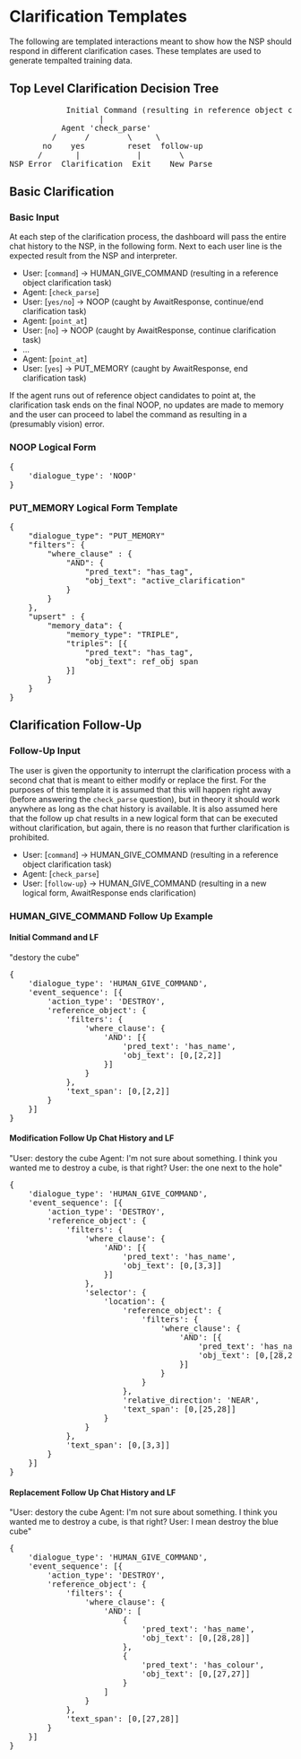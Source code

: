 # Clarification Templates #

The following are templated interactions meant to show how the NSP should respond in different clarification cases.  These templates are used to generate tempalted training data.

## Top Level Clarification Decision Tree ##

<pre>
            Initial Command (resulting in reference object clarification)
                   |
           Agent 'check_parse'
         /      /        \     \
       no    yes         reset  follow-up
      /       |            |        \
NSP Error  Clarification  Exit    New Parse
</pre>

## Basic Clarification ##

### Basic Input ###

At each step of the clarification process, the dashboard will pass the entire chat history to the NSP, in the following form.  Next to each user line is the expected result from the NSP and interpreter.

- User:    [`command`]        ->  HUMAN_GIVE_COMMAND (resulting in a reference object clarification task)
- Agent:   [`check_parse`]
- User:    [`yes/no`]         -> NOOP (caught by AwaitResponse, continue/end clarification task)
- Agent:   [`point_at`]
- User:    [`no`]             -> NOOP (caught by AwaitResponse, continue clarification task)
- ...
- Agent:   [`point_at`]
- User:    [`yes`]            -> PUT_MEMORY (caught by AwaitResponse, end clarification task)

If the agent runs out of reference object candidates to point at, the clarification task ends on the final NOOP, no updates are made to memory and the user can proceed to label the command as resulting in a (presumably vision) error.

### NOOP Logical Form ###

<pre>
{
    'dialogue_type': 'NOOP'
}
</pre>

### PUT_MEMORY Logical Form Template ###

<pre>
{
    "dialogue_type": "PUT_MEMORY"
    "filters": {
        "where_clause" : {
            "AND": {
                "pred_text": "has_tag",
                "obj_text": "active_clarification"
            }
        }
    },
    "upsert" : {
        "memory_data": {
            "memory_type": "TRIPLE",
            "triples": [{
                "pred_text": "has_tag",
                "obj_text": ref_obj span
            }]
        }
    }
}
</pre>

## Clarification Follow-Up ##

### Follow-Up Input ###

The user is given the opportunity to interrupt the clarification process with a second chat that is meant to either modify or replace the first.  For the purposes of this template it is assumed that this will happen right away (before answering the `check_parse` question), but in theory it should work anywhere as long as the chat history is available.  It is also assumed here that the follow up chat results in a new logical form that can be executed without clarification, but again, there is no reason that further clarification is prohibited.

- User:    [`command`]        -> HUMAN_GIVE_COMMAND (resulting in a reference object clarification task)
- Agent:   [`check_parse`]
- User:    [`follow-up`}      -> HUMAN_GIVE_COMMAND (resulting in a new logical form, AwaitResponse ends clarification)

### HUMAN_GIVE_COMMAND Follow Up Example ###

#### Initial Command and LF ###

"destory the cube"
<pre>
{
    'dialogue_type': 'HUMAN_GIVE_COMMAND',
    'event_sequence': [{
        'action_type': 'DESTROY',
        'reference_object': {
            'filters': {
                'where_clause': {
                    'AND': [{
                        'pred_text': 'has_name',
                        'obj_text': [0,[2,2]]
                    }]
                }
            },
            'text_span': [0,[2,2]]
        }
    }]
}
</pre>

#### Modification Follow Up Chat History and LF ###

"User: destory the cube Agent: I'm not sure about something. I think you wanted me to destroy a cube, is that right? User: the one next to the hole"
<pre>
{
    'dialogue_type': 'HUMAN_GIVE_COMMAND',
    'event_sequence': [{
        'action_type': 'DESTROY',
        'reference_object': {
            'filters': {
                'where_clause': {
                    'AND': [{
                        'pred_text': 'has_name',
                        'obj_text': [0,[3,3]]
                    }]
                },
                'selector': {
                    'location': {
                        'reference_object': {
                            'filters': {
                                'where_clause': {
                                    'AND': [{
                                        'pred_text': 'has_name',
                                        'obj_text': [0,[28,28]]
                                    }]
                                }
                            }
                        },
                        'relative_direction': 'NEAR',
                        'text_span': [0,[25,28]]
                    }
                }
            },
            'text_span': [0,[3,3]]
        }
    }]
}
</pre>

#### Replacement Follow Up Chat History and LF ###

"User: destory the cube Agent: I'm not sure about something. I think you wanted me to destroy a cube, is that right? User: I mean destroy the blue cube"
<pre>
{
    'dialogue_type': 'HUMAN_GIVE_COMMAND',
    'event_sequence': [{
        'action_type': 'DESTROY',
        'reference_object': {
            'filters': {
                'where_clause': {
                    'AND': [
                        {
                            'pred_text': 'has_name',
                            'obj_text': [0,[28,28]]
                        },
                        {
                            'pred_text': 'has_colour',
                            'obj_text': [0,[27,27]]
                        }
                    ]
                }
            },
            'text_span': [0,[27,28]]
        }
    }]
}
</pre>
